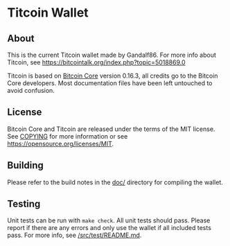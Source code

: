 Titcoin Wallet
=====================================

About
-----

This is the current Titcoin wallet made by Gandalf86. For more info about Titcoin, see https://bitcointalk.org/index.php?topic=5018869.0

Titcoin is based on [Bitcoin Core](https://github.com/bitcoin/bitcoin) version 0.16.3, all credits go to the Bitcoin Core developers. Most documentation files have been left untouched to avoid confusion.

License
-------

Bitcoin Core and Titcoin are released under the terms of the MIT license. See [COPYING](COPYING) for more
information or see https://opensource.org/licenses/MIT.

Building
--------

Please refer to the build notes in the [doc/](doc/) directory for compiling the wallet.

Testing
-------

Unit tests can be run with `make check`. All unit tests should pass. Please report if there are any errors and only use the wallet if all included tests pass. For more info, see [/src/test/README.md](/src/test/README.md).

